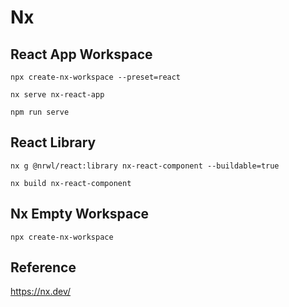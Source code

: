 # Nx

## React App Workspace

```
npx create-nx-workspace --preset=react
```

```
nx serve nx-react-app
```


```
npm run serve
```


## React Library
```
nx g @nrwl/react:library nx-react-component --buildable=true
```

```
nx build nx-react-component
```


## Nx Empty Workspace
```
npx create-nx-workspace
```


## Reference
https://nx.dev/
